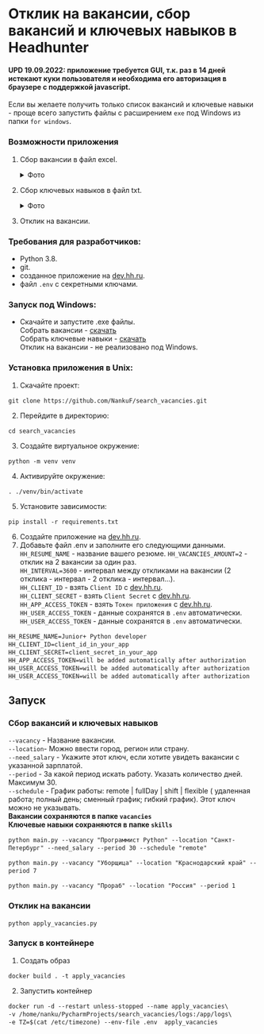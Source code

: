 # Отклик на вакансии, сбор вакансий и ключевых навыков в Headhunter
#### UPD 19.09.2022: приложение требуется GUI, т.к. раз в 14 дней истекают куки пользователя и необходима его авторизация в браузере с поддержкой javascript.
Если вы желаете получить только список вакансий и ключевые навыки - проще всего запустить файлы с расширением `exe` под Windows из папки `for windows`.

### Возможности приложения
1. Сбор вакансии в файл excel.
   <details>
     <summary>Фото</summary>
      <img src="img.png">
   </details>

2. Сбор ключевых навыков в файл txt.
   <details>
     <summary>Фото</summary>
      <img src="img_1.png">
   </details>

3. Отклик на вакансии.

### Требования для разработчиков:
- Python 3.8.
- git.
- созданное приложение на [dev.hh.ru](https://dev.hh.ru/admin).
- файл `.env` с секретными ключами.
### Запуск под Windows:<br>
  - Скачайте и запустите .exe файлы.<br>
  Собрать вакансии - [скачать](https://github.com/NankuF/search_vacancies/raw/master/for%20windows/get_vacancies.exe)<br>
  Собрать ключевые навыки - [скачать](https://github.com/NankuF/search_vacancies/raw/master/for%20windows/get_skills.exe)<br>
  Отклик на вакансии - не реализовано под Windows.


### Установка приложения в Unix:

1. Скачайте проект:<br>

```commandline
git clone https://github.com/NankuF/search_vacancies.git
```

2. Перейдите в директорию:<br>

```commandline
cd search_vacancies
```

3. Создайте виртуальное окружение:<br>

```commandline
python -m venv venv
```

4. Активируйте окружение:<br>

```commandline
. ./venv/bin/activate
```
5. Установите зависимости:<br>

```commandline
pip install -r requirements.txt
```
6. Создайте приложение на [dev.hh.ru](https://dev.hh.ru/admin).
7. Добавьте файл .env и заполните его следующими данными.<br>
`HH_RESUME_NAME` - название вашего резюме.
`HH_VACANCIES_AMOUNT=2` - отклик на 2 вакансии за один раз.<br>
`HH_INTERVAL=3600` - интервал между откликами на вакансии (2 отклика - интервал - 2 отклика - интервал...).<br>
`HH_CLIENT_ID` - взять `Client ID` с [dev.hh.ru](https://dev.hh.ru/admin).<br>
`HH_CLIENT_SECRET` - взять `Client Secret` с [dev.hh.ru](https://dev.hh.ru/admin). <br>
`HH_APP_ACCESS_TOKEN` - взять `Токен приложения` с [dev.hh.ru](https://dev.hh.ru/admin).<br>
`HH_USER_ACCESS_TOKEN` - данные сохранятся в `.env` автоматически.<br>
`HH_USER_ACCESS_TOKEN` - данные сохранятся в `.env` автоматически.<br>
```text
HH_RESUME_NAME=Junior+ Python developer
HH_CLIENT_ID=client_id_in_your_app
HH_CLIENT_SECRET=client_secret_in_your_app
HH_APP_ACCESS_TOKEN=will be added automatically after authorization
HH_USER_ACCESS_TOKEN=will be added automatically after authorization
HH_USER_ACCESS_TOKEN=will be added automatically after authorization
```

## Запуск
### Сбор вакансий и ключевых навыков
   `--vacancy` - Название вакансии.<br>
   `--location`- Можно ввести город, регион или страну.<br>
   `--need_salary` - Укажите этот ключ, если хотите увидеть вакансии с указанной зарплатой.<br>
   `--period` - За какой период искать работу. Указать количество дней. Максимум 30.<br>
   `--schedule` - График работы: remote | fullDay | shift | flexible (
   удаленная работа; полный день; сменный график; гибкий график).
   Этот ключ можно не указывать.<br>
   **Вакансии сохраняются в папке `vacancies`**<br>
   **Ключевые навыки сохраняются в папке `skills`**<br>
```commandline
python main.py --vacancy "Программист Python" --location "Санкт-Петербург" --need_salary --period 30 --schedule "remote"

```

```commandline
python main.py --vacancy "Уборщица" --location "Краснодарский край" --period 7

```

```commandline
python main.py --vacancy "Прораб" --location "Россия" --period 1

```

### Отклик на вакансии
```commandline
python apply_vacancies.py
```

### Запуск в контейнере
1. Создать образ
```commandline
docker build . -t apply_vacancies
```
2. Запустить контейнер
```commandline
docker run -d --restart unless-stopped --name apply_vacancies\
-v /home/nanku/PycharmProjects/search_vacancies/logs:/app/logs\
-e TZ=$(cat /etc/timezone) --env-file .env  apply_vacancies

```